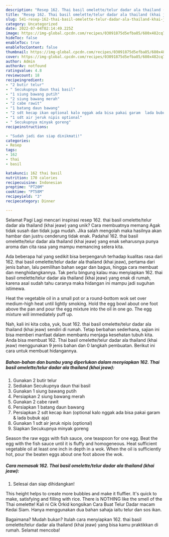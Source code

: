 ```yaml
---
description: "Resep 162. Thai basil omelette/telur dadar ala thailand (khai jeaw) yang Enak, Mantap"
title: "Resep 162. Thai basil omelette/telur dadar ala thailand (khai jeaw) yang Enak, Mantap"
slug: 541-resep-162-thai-basil-omelette-telur-dadar-ala-thailand-khai-jeaw-yang-enak-mantap
category: Uncategorized
date: 2022-07-04T02:14:49.225Z
image: https://img-global.cpcdn.com/recipes/03091875d5efba85/680x482cq70/162-thai-basil-omelettetelur-dadar-ala-thailand-khai-jeaw-foto-resep-utama.jpg
hideToc: false
enableToc: true
enableTocContent: false
thumbnail: https://img-global.cpcdn.com/recipes/03091875d5efba85/680x482cq70/162-thai-basil-omelettetelur-dadar-ala-thailand-khai-jeaw-foto-resep-utama.jpg
cover: https://img-global.cpcdn.com/recipes/03091875d5efba85/680x482cq70/162-thai-basil-omelettetelur-dadar-ala-thailand-khai-jeaw-foto-resep-utama.jpg
author: Admin
authorAv: notfound
ratingvalue: 4.8
reviewcount: 18
recipeingredient:
- "2 butir telur"
- " Secukupnya daun thai basil"
- "1 siung bawang putih"
- "2 siung bawang merah"
- "2 cabe rawit"
- "1 batang daun bawang"
- "2 sdt kecap ikan optional kalo nggak ada bisa pakai garam  lada bubuk aja"
- "1 sdt air jeruk nipis optional"
- " Secukupnya minyak goreng"
recipeinstructions:

- "Sudah jadi dan siap dinikmati!"
categories:
- Resep
tags:
- 162
- thai
- basil

katakunci: 162 thai basil 
nutrition: 170 calories
recipecuisine: Indonesian
preptime: "PT20M"
cooktime: "PT58M"
recipeyield: "3"
recipecategory: Dinner

---
```



Selamat Pagi Lagi mencari inspirasi resep 162. thai basil omelette/telur dadar ala thailand (khai jeaw) yang unik? Cara membuatnya memang Agak tidak susah dan tidak juga mudah. Jika salah mengolah maka hasilnya akan hambar dan justru cenderung tidak enak. Padahal 162. thai basil omelette/telur dadar ala thailand (khai jeaw) yang enak seharusnya punya aroma dan cita rasa yang mampu memancing selera kita.


Ada beberapa hal yang sedikit bisa berpengaruh terhadap kualitas rasa dari 162. thai basil omelette/telur dadar ala thailand (khai jeaw), pertama dari jenis bahan, lalu pemilihan bahan segar dan bagus, hingga cara membuat dan menghidangkannya. Tak perlu bingung kalau mau menyiapkan 162. thai basil omelette/telur dadar ala thailand (khai jeaw) yang enak di rumah, karena asal sudah tahu caranya maka hidangan ini mampu jadi suguhan istimewa.

Heat the vegetable oil in a small pot or a round-bottom wok set over medium-high heat until lightly smoking. Hold the egg bowl about one foot above the pan and pour the egg mixture into the oil in one go. The egg mixture will immediately puff up.


Nah, kali ini kita coba, yuk, buat 162. thai basil omelette/telur dadar ala thailand (khai jeaw) sendiri di rumah. Tetap berbahan sederhana, sajian ini bisa memberi manfaat dalam membantu menjaga kesehatan tubuh kita. Anda bisa membuat 162. Thai basil omelette/telur dadar ala thailand (khai jeaw) menggunakan 9 jenis bahan dan 0 langkah pembuatan. Berikut ini cara untuk membuat hidangannya.

<!--inarticleads1-->

##### Bahan-bahan dan bumbu yang diperlukan dalam menyiapkan 162. Thai basil omelette/telur dadar ala thailand (khai jeaw):

1. Gunakan 2 butir telur
1. Sediakan  Secukupnya daun thai basil
1. Gunakan 1 siung bawang putih
1. Persiapkan 2 siung bawang merah
1. Gunakan 2 cabe rawit
1. Persiapkan 1 batang daun bawang
1. Persiapkan 2 sdt kecap ikan (optional kalo nggak ada bisa pakai garam &amp; lada bubuk aja)
1. Gunakan 1 sdt air jeruk nipis (optional)
1. Siapkan  Secukupnya minyak goreng


Season the raw eggs with fish sauce, one teaspoon for one egg. Beat the egg with the fish sauce until it is fluffy and homogeneous. Heat sufficient vegetable oil at least one inch in depth in a wok. When the oil is sufficiently hot, pour the beaten eggs about one foot above the wok. 

<!--inarticleads2-->

##### Cara memasak 162. Thai basil omelette/telur dadar ala thailand (khai jeaw):


1. Selesai dan siap dihidangkan!

This height helps to create more bubbles and make it fluffier. It&#39;s quick to make, satisfying and filling with rice. There is NOTHING like the smell of the Thai omelette! Kali ni Cik Orkid kongsikan Cara Buat Telur Dadar macam Kedai Siam. Hanya menggunakan dua bahan sahaja iaitu telur dan sos ikan. 

Bagaimana? Mudah bukan? Itulah cara menyiapkan 162. thai basil omelette/telur dadar ala thailand (khai jeaw) yang bisa kamu praktikkan di rumah. Selamat mencoba!
